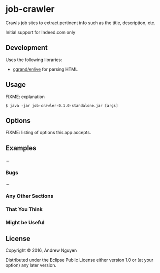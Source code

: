 # job-crawler

Crawls job sites to extract pertinent info such as the title, description, etc.

Initial support for Indeed.com only

## Development

Uses the following libraries:

- [cgrand/enlive](https://github.com/cgrand/enlive) for parsing HTML

## Usage

FIXME: explanation

    $ java -jar job-crawler-0.1.0-standalone.jar [args]

## Options

FIXME: listing of options this app accepts.

## Examples

...

### Bugs

...

### Any Other Sections
### That You Think
### Might be Useful

## License

Copyright © 2016, Andrew Nguyen

Distributed under the Eclipse Public License either version 1.0 or (at
your option) any later version.
